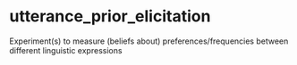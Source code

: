 # utterance_prior_elicitation
Experiment(s) to measure (beliefs about) preferences/frequencies between different linguistic expressions
